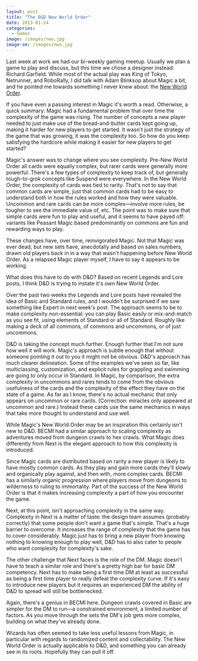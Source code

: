 ```yaml
---
layout: post
title: "The D&D New World Order"
date: 2013-01-24
categories:
  - Games
image: /images/nwo.jpg
image-sm: /images/nwo.jpg
---
```

Last week at work we had our bi-weekly gaming meetup. Usually we plan a game to play and discuss, but this time we chose a designer instead: Richard Garfield. While most of the actual play was King of Tokyo, Netrunner, and RoboRally, I did talk with Adam Blinksop about Magic a bit, and he pointed me towards something I never knew about: the [New World Order](https://www.wizards.com/magic/magazine/article.aspx?x=mtg/daily/mm/172).

If you have even a passing interest in Magic it's worth a read. Otherwise, a quick summary: Magic had a fundamental problem that over time the complexity of the game was rising. The number of concepts a new player needed to just make use of the bread-and-butter cards kept going up, making it harder for new players to get started. It wasn't just the strategy of the game that was growing, it was the complexity too. So how do you keep satisfying the hardcore while making it easier for new players to get started?

Magic's answer was to change where you see complexity. Pre-New World Order all cards were equally complex, but rarer cards were generally more powerful.  There's a few types of complexity to keep track of, but generally tough-to-grok concepts like Suspend were everywhere. In the New World Order, the complexity of cards was tied to rarity. That's not to say that common cards are simple, just that common cards had to be easy to understand both in how the rules worked and how they were valuable. Uncommon and rare cards can be more complex—involve more rules, be tougher to see the immediate value of, etc. The point was to make sure that simple cards were fun to play and useful, and it seems to have payed off: variants like Peasant Magic based predominantly on commons are fun and rewarding ways to play.

These changes have, over time, reinvigorated Magic. Not that Magic was ever dead, but new sets have, anecdotally and based on sales numbers, drawn old players back in in a way that wasn't happening before New World Order. As a relapsed Magic player myself, I have to say it appears to be working.

What does this have to do with D&D? Based on recent Legends and Lore posts, I think D&D is trying to instate it's own New World Order.

Over the past two weeks the Legends and Lore posts have revealed the idea of Basic and Standard rules, and I wouldn't be surprised if we saw something like Expert in next week's post. The approach seems to be to make complexity non-essential: you can play Basic easily or mix-and-match as you see fit, using elements of Standard or all of Standard. Roughly like making a deck of all commons, of commons and uncommons, or of just uncommons.

D&D is taking the concept much further. Enough further that I'm not sure how well it will work. Magic's approach is subtle enough that without someone pointing it out to you it might not be obvious. D&D's approach has much clearer delineation. Some of the examples we've seen so far, like multiclassing, customization, and explicit rules for grappling and swimming are going to only occur in Standard. In Magic, by comparison, the extra complexity in uncommons and rares tends to come from the obvious usefulness of the cards and the complexity of the effect they have on the state of a game. As far as I know, there's no actual mechanic that only appears on uncommon or rare cards. (Correction: miracles only appeared at uncommon and rare.) Instead these cards use the same mechanics in ways that take more thought to understand and use well.

While Magic's New World Order may be an inspiration this certainly isn't new to D&D. BECMI had a similar approach to scaling complexity as adventures moved from dungeon crawls to hex crawls. What Magic does differently from Next is the elegant approach to how this complexity is introduced.

Since Magic cards are distributed based on rarity a new player is likely to have mostly common cards. As they play and gain more cards they'll slowly and organically play against, and then with, more complex cards. BECMI has a similarly organic progression where players move from dungeons to wilderness to ruling to immortality. Part of the success of the New World Order is that it makes increasing complexity a part of how you encounter the game.

Next, at this point, isn't approaching complexity in the same way. Complexity in Next is a matter of taste: the design team assumes (probably correctly) that some people don't want a game that's simple. That's a huge barrier to overcome. It increases the range of complexity that the game has to cover considerably. Magic just has to bring a new player from knowing nothing to knowing enough to play well, D&D has to also cater to people who want complexity for complexity's sake.

The other challenge that Next faces is the role of the DM. Magic doesn't have to teach a similar role and there's a pretty high bar for basic DM competency. Next has to make being a first time DM at least as successful as being a first time player to really defeat the complexity curve. If it's easy to introduce new players but it requires an experienced DM the ability of D&D to spread will still be bottlenecked.

Again, there's a genius in BECMI here. Dungeon crawls covered in Basic are simpler for the DM to run—a constrained environment, a limited number of factors. As you move through the sets the DM's job gets more complex, building on what they've already done.

Wizards has often seemed to take less useful lessons from Magic, in particular with regards to randomized content and collectability. The New World Order is actually applicable to D&D, and something you can already see in its roots. Hopefully they can pull it off.